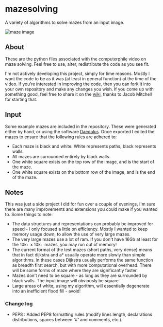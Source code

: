 # mazesolving
A variety of algorithms to solve mazes from an input image.

![maze image](examples/logo.png)

## About
These are the python files associated with the computerphile video on maze solving. Feel free to use, alter, redistribute the code as you see fit.

I'm not actively developing this project, simply for time reasons. Mostly I want the code to be as it was (at least in general function) at the time of the video. If you're interested in improving the code, then you can fork it into your own repository and make any changes you wish. If you come up with something good, feel free to share it on the [wiki](https://github.com/mikepound/mazesolving/wiki), thanks to Jacob Mitchell for starting that.

## Input
Some example mazes are included in the repository. These were generated either by hand, or using the software [Daedalus](http://www.astrolog.org/labyrnth/daedalus.htm). Once exported I edited the mazes to ensure that the following rules are adhered to:

- Each maze is black and white. White represents paths, black represents walls.
- All mazes are surrounded entirely by black walls.
- One white square exists on the top row of the image, and is the start of the maze.
- One white square exists on the bottom row of the image, and is the end of the maze.

## Notes
This was just a side project I did for fun over a couple of evenings, I'm sure there are many improvements and extensions you could make if you wanted to. Some things to note:

- The data structures and representations can probably be improved for speed - I only focused a little on efficiency. Mostly I wanted to keep memory usage down, to allow the use of very large mazes.
- The very large mazes use a lot of ram. If you don't have 16Gb at least for the 10k+ x 10k+ mazes, you may run out of memory!
- The current format of the test mazes (short paths, very dense) means that in fact dijkstra and a* usually operate more slowly than simple algorithms. In these cases Dijkstra usually performs the same function as breadth first search, but with more computational overhead. There will be some forms of maze where they are significantly faster.
- Mazes don't need to be square - as long as they are surrounded by black walls. The input image will obviously be square.
- Large areas of white, using my algorithm, will essentially degenerate into an inefficient flood fill - avoid!

### Change log
- PEP8 : Added PEP8 formatting rules (modify lines length, declarations distributions, spaces between '#' and comments, etc.).
